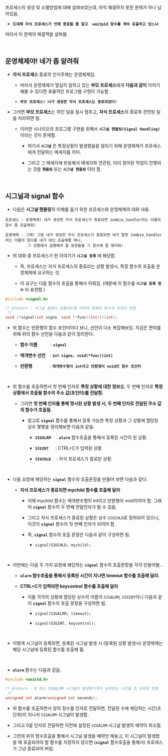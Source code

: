 프로세스의 생성 및 소멸방법에 대해 살펴보았는데, 아직 해결하지 못한 문제가 하나 남아있음.

  + **`도대체 자식 프로세스가 언제 종료될 줄 알고  waitpid 함수를 계속 호출하고 있느냐`**

따라서 이 문제의 해결책을 살펴봄. 

<br>

## 운영체제야! 네가 좀 알려줘

* **자식 프로세스** 종료의 인식주체는 운영체제임.

  + 따라서 운영체제가 열심히 일하고 있는 **부모 프로세스**에게 **다음과 같이** 이야기해줄 수 있다면 효율적인 프로그램 구현이 가능함.

  + **`부모 프로세스! 너가 생성한 자식 프로세스는 종료되었다!`**

* 그러면 **부모 프로세스**는 하던 일을 잠시 멈추고, **자식 프로세스**의 종료와 관련된 일을 처리하면 됨.

  + 이러한 시나리오의 프로그램 구현을 위해서 **`시그널 핸들링(Signal Handling)`** 이라는 것이 존재함.

    - 여기서 **`시그널`** 은 특정상황이 발생했음을 알리기 위해 운영체제가 프로세스에게 전달하는 메세지를 의미.

    - 그리고 그 메세지에 반응해서 메세지와 연관된, 미리 정의된 작업이 진행되는 것을 **`핸들링`** 또는 **`시그널 핸들링`** 이라 함.

<br>

## 시그널과 signal 함수

* 다음은 **시그널 핸들링**의 이해를 돕기 위한 프로세스와 운영체제의 대화 내용. 

```
프로세스 : 운영체제! 내가 생성한 자식 프로세스가 종료되면 zombie_handler라는 이름의 함수 좀 호출해줘!

운영체제 : 그래! 그럼 네가 생성한 자식 프로세스가 종료되면 네가 말한 zombie_handler라는 이름의 함수를 내가 대신 호출해줄 테니, 
          그 상황에서 실행해야 할 문장들을 그 함수에 잘 묶어둬!
```

* 위 대화 중 프로세스가 한 이야기가 **`시그널 등록`** 에 해당함.

  + 즉, 프로세스는 자식 프로세스의 종료라는 상황 발생시, 특정 함수의 호출을 운영체제에 요구하는 것. 

  + 이 요구는 다음 함수의 호출을 통해서 이뤄짐. (때문에 이 함수를 **`시그널 등록 함수`** 라 표현함.)

```C
#include <signal.h>

/* @return : 시그널 발생시 호출되도록 이전에 등록된 함수의 포인터 반환
 */
void (*signal(int signo, void (*func)(int)))(int);
```

* 위 함수는 반환형이 함수 포인터이다 보니, 선언이 다소 복잡해보임. 지금은 편의를 위해 위의 함수 선언을 다음과 같이 정리한다.

  + **함수 이름**　　　: **`signal`**

  + **매개변수 선언**　: **`int signo, void(*func)(int)`**

  + **반환형**　　　　: **`매개변수형이 int이고 반환형이 void인 함수 포인터`**

<br>

* 위 함수를 호출하면서 첫 번째 인자로 **특정 상황에 대한 정보**를, 두 번째 인자로 **특정 상황에서 호출될 함수의 주소 값(포인터)를 전달함.**
  
  + 그러면 **첫 번째 인자를 통해 명시된 상황 발생 시, 두 번째 인자로 전달된 주소 값의 함수가 호출됨.**

    - 참고로 **`signal`** 함수를 통해서 등록 가능한 특정 상황과 그 상황에 할당된 상수 몇몇을 정리해보면 다음과 같음.

      - **`SIGALRM`** 　: **`alarm`** 함수호출을 통해서 등록된 시간이 된 상황.

      - **`SIGINT`** 　 : CTRL+C가 입력된 상황

      - **`SIGCHLD`** 　: 자식 프로세스가 종료된 상황.

<br>

* 다음 요청에 해당하는 **`signal`** 함수의 호출문장을 만들어 보면 다음과 같다.

  - **자식 프로세스가 종료되면 mychild 함수를 호출해 달라**
  
    + 이때 mychild 함수는 매개변수형이 int이고 반환형이 void이어야 함. 그래야 **`signal`** 함수의 두 번째 전달인자가 될 수 있음.

    + 그리고 자식 프로세스가 종료된 상황은 상수 `SIGCHLD`로 정의되어 있으니, 이것이 **`signal`** 함수의 첫 번째 인자가 되어야 함.

    + 즉, **`signal`** 함수의 호출 문장은 다음과 같이 구성하면 됨.

      - `signal(SIGCHLD, mychild);`


<br>

* 이번에는 다음 두 가지 요청에 해당하는 **`signal`** 함수의 호출문장을 각각 만들어봄..

  - **`alarm` 함수호출을 통해서 등록된 시간이 지나면 timeout 함수를 호출해 달라.**
  
  - **CTRL+C가 입력되면  keycontrol 함수를 호출해 달라**

    + 이들 각각의 상황에 할당된 상수의 이름이 `SIGALRM`, `SIGINT`이니 다음과 같이 **`signal`** 함수의 호출 문장을 구성하면 됨.

      - `signal(SIGALRM, timeout);`

      - `signal(SIGINT, keycontrol);`

<br>

* 이렇게 시그널이 등록되면, 등록된 시그널 발생 시 (등록된 상황 발생시) 운영체제는 해당 시그널에 등록된 함수를 호출해 줌.


<br>

* **`alarm`** 함수는 다음과 같음.


```C
#include <unistd.h>

/* @return : 0 또는 SIGALRM 시그널이 발생하기까지 남아있는 시간을 초 단위로 반환
 */
unsigned int alarm(unsigned int seconds);
```

* 위 함수를 호출하면서 양의 정수를 인자로 전달하면, 전달된 수에 해당하는 시간(초 단위)이 지나서 `SIGALRM` 시그널이 발생함.

* 그리고 0을 인자로 전달하면 이전에 설정된 `SIGALRM` 시그널 발생의 예약이 취소됨.

 * 그런데 위의 함수호출을 통해서 시그널 발생을 예약만 해놓고, 이 시그널이 발생했을 때 호출되어야 할 함수를 지정하지 않으면 (**`signal`** 함수호출을 통해서) 프로세스가 그냥 종료되어 버림.


